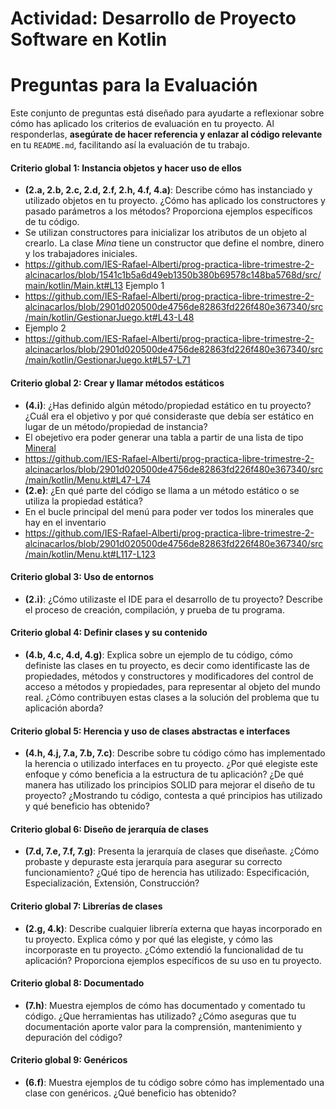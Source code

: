 # Actividad: Desarrollo de Proyecto Software en Kotlin

# Preguntas para la Evaluación

Este conjunto de preguntas está diseñado para ayudarte a reflexionar sobre cómo has aplicado los criterios de evaluación en tu proyecto. Al responderlas, **asegúrate de hacer referencia y enlazar al código relevante** en tu `README.md`, facilitando así la evaluación de tu trabajo.

#### **Criterio global 1: Instancia objetos y hacer uso de ellos**
- **(2.a, 2.b, 2.c, 2.d, 2.f, 2.h, 4.f, 4.a)**: Describe cómo has instanciado y utilizado objetos en tu proyecto. ¿Cómo has aplicado los constructores y pasado parámetros a los métodos? Proporciona ejemplos específicos de tu código.
- Se utilizan constructores para inicializar los atributos de un objeto al crearlo.
  La clase *Mina* tiene un constructor que define el nombre, dinero y los trabajadores iniciales.
- https://github.com/IES-Rafael-Alberti/prog-practica-libre-trimestre-2-alcinacarlos/blob/1541c1b5a6d49eb1350b380b69578c148ba5768d/src/main/kotlin/Main.kt#L13
  Ejemplo 1
- https://github.com/IES-Rafael-Alberti/prog-practica-libre-trimestre-2-alcinacarlos/blob/2901d020500de4756de82863fd226f480e367340/src/main/kotlin/GestionarJuego.kt#L43-L48
- Ejemplo 2
- https://github.com/IES-Rafael-Alberti/prog-practica-libre-trimestre-2-alcinacarlos/blob/2901d020500de4756de82863fd226f480e367340/src/main/kotlin/GestionarJuego.kt#L57-L71

#### **Criterio global 2: Crear y llamar métodos estáticos**
- **(4.i)**: ¿Has definido algún método/propiedad estático en tu proyecto? ¿Cuál era el objetivo y por qué consideraste que debía ser estático en lugar de un método/propiedad de instancia?
- El obejetivo era poder generar una tabla a partir de una lista de tipo [Mineral](https://github.com/IES-Rafael-Alberti/prog-practica-libre-trimestre-2-alcinacarlos/blob/master/src/main/kotlin/Mineral.kt)
- https://github.com/IES-Rafael-Alberti/prog-practica-libre-trimestre-2-alcinacarlos/blob/2901d020500de4756de82863fd226f480e367340/src/main/kotlin/Menu.kt#L47-L74
- **(2.e)**: ¿En qué parte del código se llama a un método estático o se utiliza la propiedad estática?
- En el bucle principal del menú para poder ver todos los minerales que hay en el inventario
- https://github.com/IES-Rafael-Alberti/prog-practica-libre-trimestre-2-alcinacarlos/blob/2901d020500de4756de82863fd226f480e367340/src/main/kotlin/Menu.kt#L117-L123

#### **Criterio global 3: Uso de entornos**
- **(2.i)**: ¿Cómo utilizaste el IDE para el desarrollo de tu proyecto? Describe el proceso de creación, compilación, y prueba de tu programa.

#### **Criterio global 4: Definir clases y su contenido**
- **(4.b, 4.c, 4.d, 4.g)**: Explica sobre un ejemplo de tu código, cómo definiste las clases en tu proyecto, es decir como identificaste las de propiedades, métodos y constructores y modificadores del control de acceso a métodos y propiedades, para representar al objeto del mundo real. ¿Cómo contribuyen estas clases a la solución del problema que tu aplicación aborda?

#### **Criterio global 5: Herencia y uso de clases abstractas e interfaces**
- **(4.h, 4.j, 7.a, 7.b, 7.c)**: Describe sobre tu código cómo has implementado la herencia o utilizado interfaces en tu proyecto. ¿Por qué elegiste este enfoque y cómo beneficia a la estructura de tu aplicación? ¿De qué manera has utilizado los principios SOLID para mejorar el diseño de tu proyecto? ¿Mostrando tu código, contesta a qué principios has utilizado y qué beneficio has obtenido?

#### **Criterio global 6: Diseño de jerarquía de clases**
- **(7.d, 7.e, 7.f, 7.g)**: Presenta la jerarquía de clases que diseñaste. ¿Cómo probaste y depuraste esta jerarquía para asegurar su correcto funcionamiento? ¿Qué tipo de herencia has utilizado: Especificación, Especialización, Extensión, Construcción?

#### **Criterio global 7: Librerías de clases**
- **(2.g, 4.k)**: Describe cualquier librería externa que hayas incorporado en tu proyecto. Explica cómo y por qué las elegiste, y cómo las incorporaste en tu proyecto. ¿Cómo extendió la funcionalidad de tu aplicación? Proporciona ejemplos específicos de su uso en tu proyecto.

#### **Criterio global 8: Documentado**
- **(7.h)**: Muestra ejemplos de cómo has documentado y comentado tu código. ¿Que herramientas has utilizado? ¿Cómo aseguras que tu documentación aporte valor para la comprensión, mantenimiento y depuración del código?

#### **Criterio global 9: Genéricos**
- **(6.f)**: Muestra ejemplos de tu código sobre cómo has implementado una clase con genéricos. ¿Qué beneficio has obtenido?

